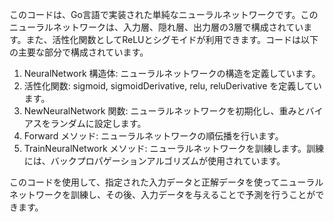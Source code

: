 このコードは、Go言語で実装された単純なニューラルネットワークです。このニューラルネットワークは、入力層、隠れ層、出力層の3層で構成されています。また、活性化関数としてReLUとシグモイドが利用できます。コードは以下の主要な部分で構成されています。

1. NeuralNetwork 構造体: ニューラルネットワークの構造を定義しています。
2. 活性化関数: sigmoid, sigmoidDerivative, relu, reluDerivative を定義しています。
3. NewNeuralNetwork 関数: ニューラルネットワークを初期化し、重みとバイアスをランダムに設定します。
4. Forward メソッド: ニューラルネットワークの順伝播を行います。
5. TrainNeuralNetwork メソッド: ニューラルネットワークを訓練します。訓練には、バックプロパゲーションアルゴリズムが使用されています。

このコードを使用して、指定された入力データと正解データを使ってニューラルネットワークを訓練し、その後、入力データを与えることで予測を行うことができます。